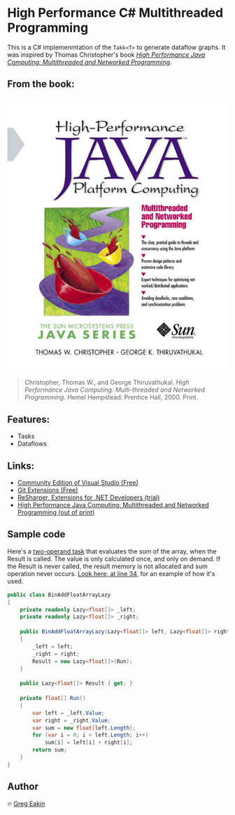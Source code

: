 # High Performance C# Multithreaded Programming
This is a C# implemenmtation of the `Takk<T>` to generate dataflow graphs. It was inspired by Thomas Christopher's book
[*High Performance Java Computing: Multithreaded and Networked Programming*](http://www.oracle.com/technetwork/java/performance2-139813.html).

## From the book:
[![High Performance Java Computing: Multithreaded and Networked Programming](book.jpg)](http://www.oracle.com/technetwork/java/performance2-139813.html)
>Christopher, Thomas W., and George Thiruvathukal. 
>*High Performance Java Computing: Multi-threaded and Networked Programming*. 
>Hemel Hempstead: Prentice Hall, 2000. Print.

## Features:
- Tasks
- Dataflows

## Links:
- [Community Edition of Visual Studio (Free)](https://www.visualstudio.com/vs/community/)
- [Git Extensions (Free)](http://gitextensions.github.io/)
- [ReSharper, Extensions for .NET Developers (trial)](https://www.jetbrains.com/resharper/)
- [High Performance Java Computing: Multithreaded and Networked Programming (out of print)](http://www.oracle.com/technetwork/java/performance2-139813.html)

## Sample code
Here's a [two-operand task](HighPerformance/Textbook/Chapter07/BinAddFloatArrayLazy.cs) that evaluates the sum of the array, when the Result is called. 
The value is only calculated once, and only on demand. If the Result is never called, the result memory is not allocated and sum operation never occurs.
[Look here, at line 34](HighPerformanceTests/Textbook/Chapter07Tests/BinAddFloatArrayLazyTests.cs), for an example of how it's used.
```C#
public class BinAddFloatArrayLazy
{
    private readonly Lazy<float[]> _left;
    private readonly Lazy<float[]> _right;

    public BinAddFloatArrayLazy(Lazy<float[]> left, Lazy<float[]> right)
    {
        _left = left;
        _right = right;
        Result = new Lazy<float[]>(Run);
    }

    public Lazy<float[]> Result { get; }

    private float[] Run()
    {
        var left = _left.Value;
        var right = _right.Value;
        var sum = new float[left.Length];
        for (var i = 0; i < left.Length; i++)
            sum[i] = left[i] + right[i];
        return sum;
    }
}
```

## Author
:fire: [Greg Eakin](https://www.linkedin.com/in/gregeakin)
